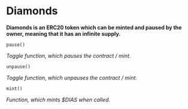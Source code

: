 # Diamonds

**Diamonds is an ERC20 token which can be minted and paused by the owner, meaning that it has an infinite supply.**

```
pause()
```
*Toggle function, which pauses the contract / mint.*

```
unpause()
```
*Toggle function, which unpauses the contract / mint.*


```
mint()
```
*Function, which mints $DIAS when called.*
